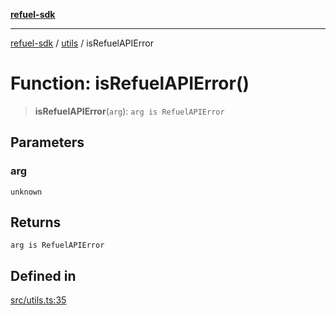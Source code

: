 [**refuel-sdk**](../../README.md)

***

[refuel-sdk](../../modules.md) / [utils](../README.md) / isRefuelAPIError

# Function: isRefuelAPIError()

> **isRefuelAPIError**(`arg`): `arg is RefuelAPIError`

## Parameters

### arg

`unknown`

## Returns

`arg is RefuelAPIError`

## Defined in

[src/utils.ts:35](https://github.com/refuel-ai/refuel-sdk/blob/ce96b857bf5c9f1c73e98ea4629535109c473935/src/utils.ts#L35)
